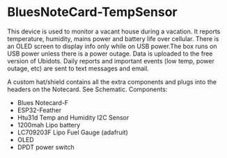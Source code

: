 # BluesNoteCard-TempSensor

This device is used to monitor a vacant house during a vacation. It reports temperature, humidity, mains power and battery life over cellular. There is an OLED screen to display info only while on USB power.The box runs on USB power unless there is a power outage. Data is uploaded to the free version of Ubidots. Daily reports and important events (low temp, power outage, etc) are sent to text messages and email.

A custom hat/shield contains all the extra components and plugs into the headers on the Notecard. See Schematic.
Components:

* Blues Notecard-F
* ESP32-Feather
* Htu31d Temp and Humidity I2C Sensor 
* 1200mah Lipo battery
* LC709203F Lipo Fuel Gauge (adafruit)
* OLED
* DPDT power switch
